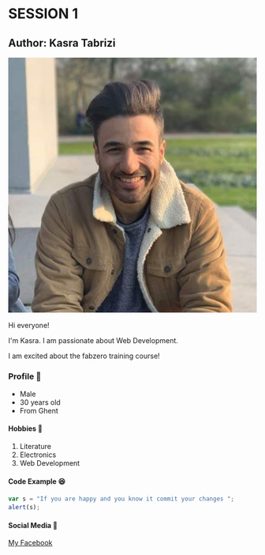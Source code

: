 # SESSION 1
## Author: Kasra Tabrizi
![Profile Images](assets/images/profile-image.jpg)


Hi everyone!

I'm Kasra. I am passionate about Web Development. 

I am excited about the fabzero training course!

### Profile :man:

* Male
* 30 years old
* From Ghent

#### Hobbies :stars:

1. Literature
2. Electronics
3. Web Development

#### Code Example :laughing:

```javascript
var s = "If you are happy and you know it commit your changes ";
alert(s);
```

#### Social Media :thought_balloon:

[My Facebook](https://www.facebook.com/kasra.tabrizi)

